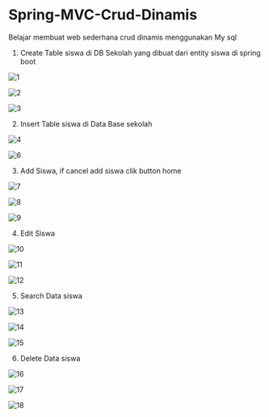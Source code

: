 # Spring-MVC-Crud-Dinamis
Belajar membuat web sederhana crud dinamis menggunakan My sql

1.  Create Table siswa di DB Sekolah yang dibuat dari entity siswa di spring boot

![1](https://user-images.githubusercontent.com/52363455/221920347-a84482da-111c-4217-a075-b0301567ae8b.png)

![2](https://user-images.githubusercontent.com/52363455/221920493-54929f51-bc66-4b9b-ada0-7817615bdb67.png)

![3](https://user-images.githubusercontent.com/52363455/221920794-9ef63644-f9f0-4a5d-b9b1-ca101a221f33.png)

2. Insert Table siswa di Data Base sekolah

![4](https://user-images.githubusercontent.com/52363455/221935690-576a1bd8-b28a-48e2-b70f-823442202e73.png)

![6](https://user-images.githubusercontent.com/52363455/221935729-79cf0bae-e797-4482-95c2-21d2b504e1aa.png)

3. Add Siswa, if cancel add siswa clik button home

![7](https://user-images.githubusercontent.com/52363455/221938466-5d5d0d94-e0e1-4c1e-a272-32481de2f177.png)

![8](https://user-images.githubusercontent.com/52363455/221938513-e4f8ad40-aa84-4991-94f5-66f93735002f.png)

![9](https://user-images.githubusercontent.com/52363455/221938534-ab14f25b-b162-46a4-9bf3-eab4fcf8619b.png)

4. Edit Siswa

![10](https://user-images.githubusercontent.com/52363455/221940196-ece102f2-b60f-43ab-b01a-f41e90a6c3ec.png)

![11](https://user-images.githubusercontent.com/52363455/221940215-3da04abc-dd57-47c9-9393-d8c467834bc0.png)

![12](https://user-images.githubusercontent.com/52363455/221940225-0e9b40b2-9499-45f0-b7ea-b23269478dc5.png)

5. Search Data siswa

![13](https://user-images.githubusercontent.com/52363455/221941421-06172003-e293-4c16-a97f-2f1e0ffa7962.png)

![14](https://user-images.githubusercontent.com/52363455/221941434-141c999c-20a9-4cae-951b-e36e8964bef0.png)

![15](https://user-images.githubusercontent.com/52363455/221941444-be0f5fb5-4f77-4689-8f57-1adf0c6b976c.png)

6. Delete Data siswa

![16](https://user-images.githubusercontent.com/52363455/221942869-9fc5e9eb-722c-438c-877b-8e955a5e8582.png)

![17](https://user-images.githubusercontent.com/52363455/221942878-04f6b99e-e908-4cd5-abf6-0d4fa10183e6.png)

![18](https://user-images.githubusercontent.com/52363455/221942883-648121b9-cfff-4f9a-9f66-7d40c8509b32.png)

